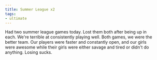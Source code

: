 ```yaml
---
title: Summer League x2
tags:
- ultimate
---
```


Had two summer league games today. Lost them both after being up in each. We're terrible at consistently playing well. Both games, we were the better team. Our players were faster and constantly open, and our girls were awesome while their girls were either savage and tired or didn't do anything. Losing sucks.
